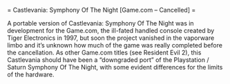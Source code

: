 = Castlevania: Symphony Of The Night [Game.com – Cancelled] =

A portable version of Castlevania: Symphony Of The Night was in development for the Game.com, the ill-fated handled console created by Tiger Electronics in 1997, but soon the project vanished in the vaporware limbo and it’s unknown how much of the game was really completed before the cancellation. As other Game.com titles (see Resident Evil 2), this Castlevania should have been a “downgraded port” of the Playstation / Saturn Symphony Of The Night, with some evident differences for the limits of the hardware.
